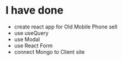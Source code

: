 

# I have done
* create react app for Old Mobile Phone sell
* use useQuery
* use Modal
* use React Form
* connect Mongo to Client site
